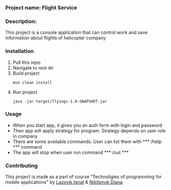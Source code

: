 ### Project name: Flight Service
### Description:
This project is a console application that can control work and save information about flights of helicopter company
### Installation
1) Pull this repo
2) Navigate to root dir
3) Build project
   ```
   mvn clean install
   ```
4) Run project
   ```
   java -jar target/flyings-1.0-SNAPSHOT.jar
   ```
### Usage
- When you start app, it gives you an auth form with login and password
- Then app will apply strategy for program. Strategy depends on user role in company
- There are some available commands. User can list them with *** /help *** command
- The app will stop when user run command *** /out ***

### Contributing
This project is made as a part of course "Technoligies of programming for mobile applications" by [Lazovik Ignat](https://github.com/gribforyou) & [Nikitenok Diana](https://github.com/duttinka)
